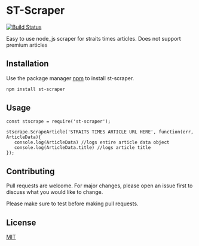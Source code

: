 # ST-Scraper
[![Build Status](https://travis-ci.com/ZacBytes/Straits-Times-Scraper.svg?branch=master)](https://travis-ci.com/ZacBytes/Straits-Times-Scraper)

Easy to use node_js scraper for straits times articles. Does not support premium articles

## Installation

Use the package manager [npm](https://www.npmjs.com/) to install st-scraper.

```bash
npm install st-scraper
```

## Usage

```node_js
const stscrape = require('st-scraper');

stscrape.ScrapeArticle('STRAITS TIMES ARTICLE URL HERE', function(err, ArticleData){
   console.log(ArticleData) //logs entire article data object
   console.log(ArticleData.title) //logs article title
});

```

## Contributing
Pull requests are welcome. For major changes, please open an issue first to discuss what you would like to change.

Please make sure to test before making pull requests.

## License
[MIT](https://choosealicense.com/licenses/mit/)
